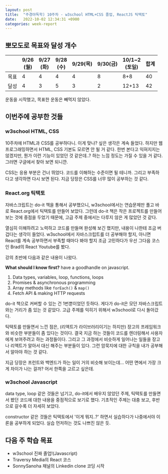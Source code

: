 ```yaml
---
layout: post
title:  "주경야독학) 10주차 - w3school HTML+CSS 졸업, ReactJS 틱택토"
date:   2022-10-02 12:34:31 +0900
categories: week-report
---
```

## 뽀모도로 목표와 달성 개수

|     | 9/26<br>(월) | 9/27<br>(화) | 9/28<br>(수) | 9/29(목) | 9/30(금) | 10/1~2<br>(토일)  | 합계  |
|-----|----|---|---|--|---|-----|-----|
| 목표  | 4  | 4 | 4 | 4 | 8 | 8+8 | 40  |
| 달성  | 4  | 3 | 5 | 3 | 2 | 12+13 | 42  |


운동을 시작했고, 목표한 운동은 빼먹지 않았다. 

## 이번주에 공부한 것들

### w3school HTML, CSS

10주차에 HTML과 CSS를 공부하다니. 이게 맞나? 싶은 생각은 계속 들었다. 하지만 웹 프로그래밍하면서 HTML, CSS 기본도 모르면 안 될 거 같다. 한번 본다고 익혀지지는 않겠지만, 뭔가 이런 기능이 있었던 것 같은데..? 하는 느낌 정도는 가질 수 있을 거 같다. 그러면 구글에서 찾아 보면 되니깐.

CSS는 응용 부분은 건너 뛰었다. 코드를 이해하는 수준이면 될 테니까. 그리고 부족하다고 생각하면 다시 보면 된다. 지금 당장은 CSS를 너무 많이 공부하는 것 같다.


### React.org 틱택토

자바스크립트는 do-it 책을 통해서 공부했으니, w3school에서는 연습문제만 풀고 바로 React.org에서 틱택토를 만들어 보았다.
그런데 do-it 책은 작은 프로젝트를 만들어 보는 것에 중점을 두었기 때문에, 고급 주제 중에서는 다루지 않은 게 많았던 것 같다.

열심히 이해하려고 노력하고 코드를 만들며 완성해 보긴 했지만, 내용이 나한테 조금 버겁다는 생각이 들었다. w3school에서 자바스크립트를 더 공부해야 할지, 아니면 React를 계속 공부하면서 부족할 때마다 봐야 할지 조금 고민하다가 우선 그다음 코스인 Brad의 React Youtube를 봤다.

강의 초반에 다음과 같은 내용이 나왔다.

<b> What should I know first?</b>
have a goodhandle on javascript.

1. Data types, variables, loop, functions, loops
2. Promises & asynchronous programming
3. Array methods like `forEach()` & `map()`
4. Fetch API & making HTTP requests

do-it 책으로 커버할 수 있는 건 1번뿐이었던 듯하다. 게다가 do-it은 모던 자바스크립트와는 거리가 좀 있는 것 같았다. 고급 주제를 익히기 위해서 w3school로 다시 돌아갔다.

틱택토를 만들면서 느낀 점은, (리액트가 라이브러리이기는 하지만) 장고의 프레임워크와 비슷한 부분들이 좀 있다는 것이다. 결국 지금 하는 것들이 코드를 렌더링해서 사용자에게 보여주려고 하는 과정들이다. 그리고 그 과정에서 비슷하게 일어나는 일들을 장고나 리액트가 알아서 대신 해주는 부분들이 있다. 그런 암묵지에 대한 규칙을 내가 공부해서 알아야 하는 것 같다.

지금 당장은 프런트와 백엔드가 하는 일이 거의 비슷해 보이는데... 어떤 면에서 가장 크게 차이가 나는 걸까? 어서 한쪽을 고르고 싶은데.


### w3school Javascript

data type, loop 같은 것들은 넘기고, do-it에서 배우지 않았던 주제, 틱택토를 만들면서 봤던 코드에 대한 내용을 중점적으로 보기로 했다. 기초적인 주제는 대충 보고, 후반으로 갈수록 더 자세히 보았다.

constructor 같은 것들은 틱택토에서 '이게 뭐지..?' 하면서 실습하다가 나중에서야 이론을 공부하게 되었다. 실습 먼저하는 것도 나쁘진 않은 듯.



## 다음 주 학습 목표
* w3school 진짜 졸업!(Javascript)
* Traversy Media의 React 코스
* SonnySanoha 채널의 Linkedin clone 코딩 시작


